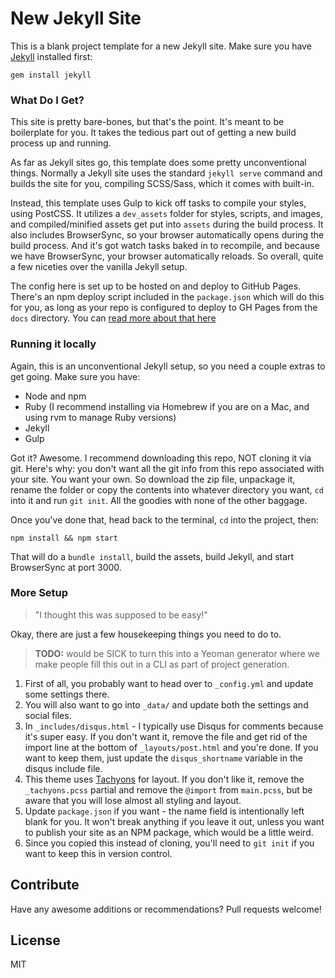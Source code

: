 New Jekyll Site
===============

This is a blank project template for a new Jekyll site. Make sure you have [Jekyll](https://jekyllrb.com) installed first:

```
gem install jekyll
```

### What Do I Get?

This site is pretty bare-bones, but that's the point. It's meant to be boilerplate for you. It takes the tedious part out of getting a new build process up and running.

As far as Jekyll sites go, this template does some pretty unconventional things. Normally a Jekyll site uses the standard `jekyll serve` command and builds the site for you, compiling SCSS/Sass, which it comes with built-in.

Instead, this template uses Gulp to kick off tasks to compile your styles, using PostCSS. It utilizes a `dev_assets` folder for styles, scripts, and images, and compiled/minified assets get put into `assets` during the build process. It also includes BrowserSync, so your browser automatically opens during the build process. And it's got watch tasks baked in to recompile, and because we have BrowserSync, your browser automatically reloads. So overall, quite a few niceties over the vanilla Jekyll setup.

The config here is set up to be hosted on and deploy to GitHub Pages. There's an npm deploy script included in the `package.json` which will do this for you, as long as your repo is configured to deploy to GH Pages from the `docs` directory. You can [read more about that here](https://help.github.com/articles/configuring-a-publishing-source-for-github-pages/#publishing-your-github-pages-site-from-a-docs-folder-on-your-master-branch)

### Running it locally

Again, this is an unconventional Jekyll setup, so you need a couple extras to get going. Make sure you have:

- Node and npm
- Ruby (I recommend installing via Homebrew if you are on a Mac, and using rvm to manage Ruby versions)
- Jekyll
- Gulp

Got it? Awesome. I recommend downloading this repo, NOT cloning it via git. Here's why: you don't want all the git info from this repo associated with your site. You want your own. So download the zip file, unpackage it, rename the folder or copy the contents into whatever directory you want, `cd` into it and run `git init`. All the goodies with none of the other baggage.

Once you've done that, head back to the terminal, `cd` into the project, then:

```
npm install && npm start
```

That will do a `bundle install`, build the assets, build Jekyll, and start BrowserSync at port 3000.

### More Setup

> "I thought this was supposed to be easy!"

Okay, there are just a few housekeeping things you need to do to.

> **TODO:** would be SICK to turn this into a Yeoman generator where we make people fill this out in a CLI as part of project generation.

1. First of all, you probably want to head over to `_config.yml` and update some settings there.
2. You will also want to go into `_data/` and update both the settings and social files.
3. In `_includes/disqus.html` - I typically use Disqus for comments because it's super easy. If you don't want it, remove the file and get rid of the import line at the bottom of `_layouts/post.html` and you're done. If you want to keep them, just update the `disqus_shortname` variable in the disqus include file.
4. This theme uses [Tachyons](https://tachyons.io) for layout. If you don't like it, remove the `_tachyons.pcss` partial and remove the `@import` from `main.pcss`, but be aware that you will lose almost all styling and layout.
5. Update `package.json` if you want - the name field is intentionally left blank for you. It won't break anything if you leave it out, unless you want to publish your site as an NPM package, which would be a little weird.
6. Since you copied this instead of cloning, you'll need to `git init` if you want to keep this in version control.

## Contribute

Have any awesome additions or recommendations? Pull requests welcome!

## License

MIT
